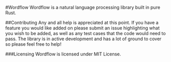 #Wordflow
Wordflow is a natural language processing library built in pure Rust.

##Contributing
Any and all help is appreciated at this point. If you have a feature you would like added on please submit an issue highlighting what you wish to be added, as well as any test cases that the code would need to pass. The library is in active development and has a lot of ground to cover so please feel free to help!

###Licensing
Wordflow is licensed under MIT License.